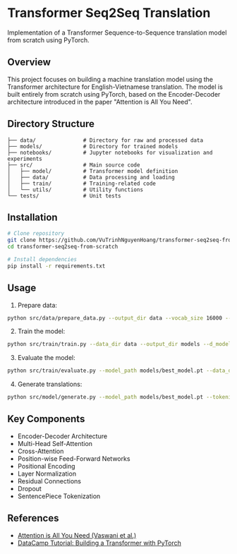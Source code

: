 # Transformer Seq2Seq Translation

Implementation of a Transformer Sequence-to-Sequence translation model from scratch using PyTorch.

## Overview

This project focuses on building a machine translation model using the Transformer architecture for English-Vietnamese translation. The model is built entirely from scratch using PyTorch, based on the Encoder-Decoder architecture introduced in the paper "Attention is All You Need".

## Directory Structure

```
├── data/               # Directory for raw and processed data
├── models/             # Directory for trained models
├── notebooks/          # Jupyter notebooks for visualization and experiments
├── src/                # Main source code
│   ├── model/          # Transformer model definition
│   ├── data/           # Data processing and loading
│   ├── train/          # Training-related code
│   └── utils/          # Utility functions
└── tests/              # Unit tests
```

## Installation

```bash
# Clone repository
git clone https://github.com/VuTrinhNguyenHoang/transformer-seq2seq-from-scratch.git
cd transformer-seq2seq-from-scratch

# Install dependencies
pip install -r requirements.txt
```

## Usage

1. Prepare data:
```bash
python src/data/prepare_data.py --output_dir data --vocab_size 16000 --max_seq_length 128
```

2. Train the model:
```bash
python src/train/train.py --data_dir data --output_dir models --d_model 128 --num_heads 2 --num_layers 2 --d_ff 512 --epochs 10
```

3. Evaluate the model:
```bash
python src/train/evaluate.py --model_path models/best_model.pt --data_dir data
```

4. Generate translations:
```bash
python src/model/generate.py --model_path models/best_model.pt --tokenizer_path data --prompt "Hello, how are you?"
```

## Key Components

- Encoder-Decoder Architecture
- Multi-Head Self-Attention
- Cross-Attention
- Position-wise Feed-Forward Networks
- Positional Encoding
- Layer Normalization
- Residual Connections
- Dropout
- SentencePiece Tokenization

## References

- [Attention is All You Need (Vaswani et al.)](https://arxiv.org/abs/1706.03762)
- [DataCamp Tutorial: Building a Transformer with PyTorch](https://www.datacamp.com/tutorial/building-a-transformer-with-py-torch)
